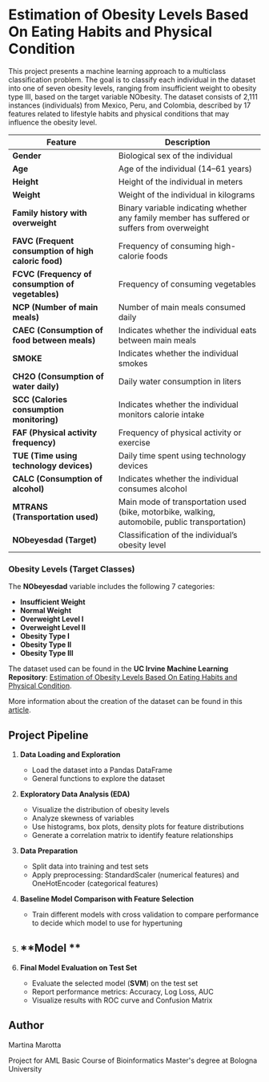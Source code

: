 # **Estimation of Obesity Levels Based On Eating Habits and Physical Condition**
This project presents a machine learning approach to a multiclass classification problem. The goal is to classify each individual in the dataset into one of seven obesity levels, ranging from insufficient weight to obesity type III, based on the target variable NObesity.
The dataset consists of 2,111 instances (individuals) from Mexico, Peru, and Colombia, described by 17 features related to lifestyle habits and physical conditions that may influence the obesity level. 

| Feature | Description |
|---------|-------------|
| **Gender** | Biological sex of the individual |
| **Age** | Age of the individual (14–61 years) |
| **Height** | Height of the individual in meters |
| **Weight** | Weight of the individual in kilograms |
| **Family history with overweight** | Binary variable indicating whether any family member has suffered or suffers from overweight |
| **FAVC (Frequent consumption of high caloric food)** | Frequency of consuming high-calorie foods |
| **FCVC (Frequency of consumption of vegetables)** | Frequency of consuming vegetables |
| **NCP (Number of main meals)** | Number of main meals consumed daily |
| **CAEC (Consumption of food between meals)** | Indicates whether the individual eats between main meals |
| **SMOKE** | Indicates whether the individual smokes |
| **CH2O (Consumption of water daily)** | Daily water consumption in liters |
| **SCC (Calories consumption monitoring)** | Indicates whether the individual monitors calorie intake |
| **FAF (Physical activity frequency)** | Frequency of physical activity or exercise |
| **TUE (Time using technology devices)** | Daily time spent using technology devices |
| **CALC (Consumption of alcohol)** | Indicates whether the individual consumes alcohol |
| **MTRANS (Transportation used)** | Main mode of transportation used (bike, motorbike, walking, automobile, public transportation) |
| **NObeyesdad (Target)** | Classification of the individual’s obesity level |

### Obesity Levels (Target Classes)
The **NObeyesdad** variable includes the following 7 categories:
- **Insufficient Weight**  
- **Normal Weight**  
- **Overweight Level I**  
- **Overweight Level II**  
- **Obesity Type I**  
- **Obesity Type II**  
- **Obesity Type III** 


The dataset used can be found in the **UC Irvine Machine Learning Repository**:
[Estimation of Obesity Levels Based On Eating Habits and Physical Condition](https://archive.ics.uci.edu/dataset/544/estimation+of+obesity+levels+based+on+eating+habits+and+physical+condition).

More information about the creation of the dataset can be found in this [article](https://doi.org/10.1016/j.dib.2019.104344).


## **Project Pipeline**

1. **Data Loading and Exploration**
   - Load the dataset into a Pandas DataFrame  
   - General functions to explore the dataset  

2. **Exploratory Data Analysis (EDA)**
   - Visualize the distribution of obesity levels  
   - Analyze skewness of variables  
   - Use histograms, box plots, density plots for feature distributions  
   - Generate a correlation matrix to identify feature relationships  

3. **Data Preparation**
   - Split data into training and test sets  
   - Apply preprocessing: StandardScaler (numerical features) and OneHotEncoder (categorical features)  
 

4. **Baseline Model Comparison with Feature Selection**
   - Train different models with cross validation to compare performance to decide which model to use for hypertuning   

5. **Model **
   -

6. **Final Model Evaluation on Test Set**
   - Evaluate the selected model (**SVM**) on the test set  
   - Report performance metrics: Accuracy, Log Loss, AUC  
   - Visualize results with ROC curve and Confusion Matrix 


## Author

Martina Marotta

Project for AML Basic Course of Bioinformatics Master's degree at Bologna University
     









